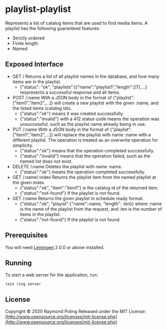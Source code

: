 # playlist-playlist

Represents a list of catalog items that are used to find media items. A playlist
has the following guaranteed features:
- Strictly ordered
- Finite length
- Named

## Exposed Interface

- GET /
  Returns a list of all playlist names in the database, and how many items are
  in the playlist.
  * {"status": "ok", "playlists":[{"name":"playlist1","length":27},...]
  respresents a successful response and all items.
- POST /:name
  With a JSON body in the format of {"playlist":["item1","item2",...]}
  will create a new playlist with the given :name, and the listed items (catalog
  ids).
  * {"status":"ok"} means it was created successfully.
  * {"status":"invalid"} with a 412 status code means the operation was unsuccessful,
  such as the playlist name already being in use.
- PUT /:name
  With a JSON body in the format of {"playlist":["item1","item2",...]} will
  replace the playlist with name :name with a different playlist. The operation
  is treated as an overwrite operation for simplicity.
  * {"status":"ok"} means that the operation completed successfully.
  * {"status":"invalid"} means that the operation failed, such as the named list
  does not exist.
- DELETE /:name
  Deletes the playlist with name :name.
  * {"status":"ok"} means the operation completed successfully.
- GET /:name/:index
  Returns the playlist item from the named playlist at the given index.
  * {"status":"ok", "item":"item1"} is the catalog id of the returned item.
  * {"status":"not-found"} If the playlist is not found.
- GET /:name
  Returns the given playlist in schedule ready format.
  * {"status":"ok", "playist":{"name"::name, "length": :len}} where :name is the
  name of the playlist from the request, and :len is the number of items in the
  playlist.
  * {"status":"not-found"} If the playlist is not found.

## Prerequisites

You will need [Leiningen][] 2.0.0 or above installed.

[leiningen]: https://github.com/technomancy/leiningen

## Running

To start a web server for the application, run:

    lein ring server

## License

Copyright © 2020 Raymond Poling
Released under the MIT License: [http://www.opensource.org/licenses/mit-license.php](http://www.opensource.org/licenses/mit-license.php)
